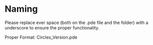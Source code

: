 # Naming

Please replace ever space (both on the .pde file and the folder) with a underscore to ensure the proper functionality.

Proper Format: Circles_Version.pde
